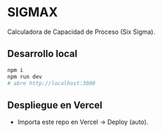 # SIGMAX
Calculadora de Capacidad de Proceso (Six Sigma).

## Desarrollo local
```bash
npm i
npm run dev
# abre http://localhost:3000
```

## Despliegue en Vercel
- Importa este repo en Vercel → Deploy (auto).
